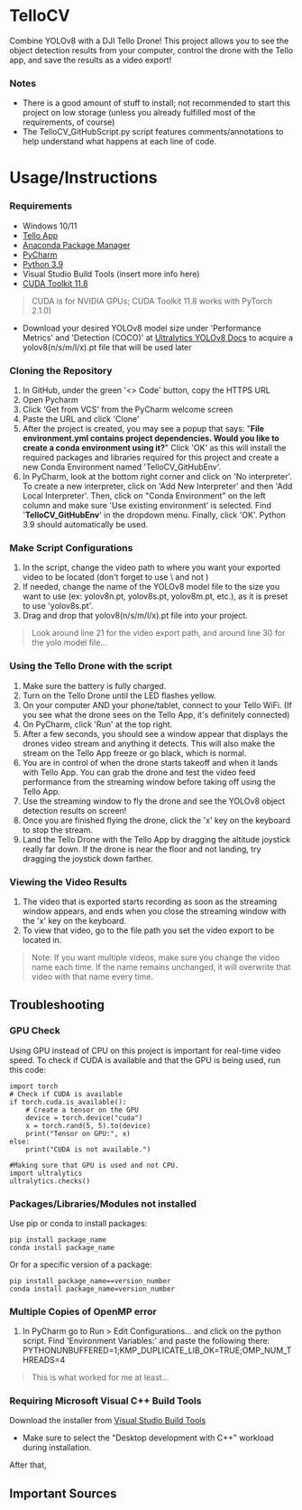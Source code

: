 # TelloCV
Combine YOLOv8 with a DJI Tello Drone! This project allows you to see the object detection results from your computer, control the drone with the Tello app, and save the results as a video export!

### Notes
- There is a good amount of stuff to install; not recommended to start this project on low storage (unless you already fulfilled most of the requirements, of course)
- The TelloCV_GitHubScript.py script features comments/annotations to help understand what happens at each line of code.


# Usage/Instructions
### Requirements
- Windows 10/11
- [Tello App](https://www.dji.com/downloads/djiapp/tello)
- [Anaconda Package Manager](https://www.anaconda.com/download)
- [PyCharm](https://www.jetbrains.com/pycharm/)
- [Python 3.9](https://www.python.org/downloads/release/python-390/)
- Visual Studio Build Tools (insert more info here)
- [CUDA Toolkit 11.8](https://developer.nvidia.com/cuda-11-8-0-download-archive)
> CUDA is for NVIDIA GPUs; CUDA Toolkit 11.8 works with PyTorch 2.1.0)
- Download your desired YOLOv8 model size under 'Performance Metrics' and 'Detection (COCO)' at [Ultralytics YOLOv8 Docs](https://docs.ultralytics.com/models/yolov8/#performance-metrics) to acquire a yolov8(n/s/m/l/x).pt file that will be used later

### Cloning the Repository
1. In GitHub, under the green '<> Code' button, copy the HTTPS URL
2. Open Pycharm
3. Click 'Get from VCS' from the PyCharm welcome screen
4. Paste the URL and click 'Clone'
5. After the project is created, you may see a popup that says: "**File environment.yml contains project dependencies. Would you like to create a conda environment using it?**" Click 'OK' as this will install the required packages and libraries required for this project and create a new Conda Environment named 'TelloCV_GitHubEnv'.
7. In PyCharm, look at the bottom right corner and click on 'No interpreter'. To create a new interpreter, click on 'Add New Interpreter' and then 'Add Local Interpreter'. Then, click on "Conda Environment" on the left column and make sure 'Use existing environment' is selected. Find '**TelloCV_GitHubEnv**' in the dropdown menu. Finally, click 'OK'. Python 3.9 should automatically be used.

### Make Script Configurations
1. In the script, change the video path to where you want your exported video to be located (don't forget to use \\ and not \)
2. If needed, change the name of the YOLOv8 model file to the size you want to use (ex: yolov8n.pt, yolov8s.pt, yolov8m.pt, etc.), as it is preset to use 'yolov8s.pt'.
3. Drag and drop that yolov8(n/s/m/l/x).pt file into your project.
>Look around line 21 for the video export path, and around line 30 for the yolo model file...


### Using the Tello Drone with the script
1. Make sure the battery is fully charged.
2. Turn on the Tello Drone until the LED flashes yellow.
3. On your computer AND your phone/tablet, connect to your Tello WiFi. (If you see what the drone sees on the Tello App, it's definitely connected)
4. On PyCharm, click 'Run' at the top right.
5. After a few seconds, you should see a window appear that displays the drones video stream and anything it detects. This will also make the stream on the Tello App freeze or go black, which is normal.
6. You are in control of when the drone starts takeoff and when it lands with Tello App. You can grab the drone and test the video feed performance from the streaming window before taking off using the Tello App.
7. Use the streaming window to fly the drone and see the YOLOv8 object detection results on screen!
8. Once you are finished flying the drone, click the 'x' key on the keyboard to stop the stream.
9. Land the Tello Drone with the Tello App by dragging the altitude joystick really far down. If the drone is near the floor and not landing, try dragging the joystick down farther.

### Viewing the Video Results
1. The video that is exported starts recording as soon as the streaming window appears, and ends when you close the streaming window with the 'x' key on the keyboard.
2. To view that video, go to the file path you set the video export to be located in.
>Note: If you want multiple videos, make sure you change the video name each time. If the name remains unchanged, it will overwrite that video with that name every time.


## Troubleshooting
### GPU Check
Using GPU instead of CPU on this project is important for real-time video speed. To check if CUDA is available and that the GPU is being used, run this code:
```
import torch
# Check if CUDA is available
if torch.cuda.is_available():
    # Create a tensor on the GPU
    device = torch.device("cuda")
    x = torch.rand(5, 5).to(device)
    print("Tensor on GPU:", x)
else:
    print("CUDA is not available.")

#Making sure that GPU is used and not CPU.
import ultralytics
ultralytics.checks()
```
### Packages/Libraries/Modules not installed
Use pip or conda to install packages:
```
pip install package_name
conda install package_name
```
Or for a specific version of a package:
```
pip install package_name==version_number
conda install package_name=version_number
```

### Multiple Copies of OpenMP error
1. In PyCharm go to Run > Edit Configurations... and click on the python script. Find 'Environment Variables:' and paste the following there:
PYTHONUNBUFFERED=1;KMP_DUPLICATE_LIB_OK=TRUE;OMP_NUM_THREADS=4
>This is what worked for me at least...

### Requiring Microsoft Visual C++ Build Tools
Download the installer from [Visual Studio Build Tools](https://visualstudio.microsoft.com/visual-cpp-build-tools/)
- Make sure to select the "Desktop development with C++" workload during installation.

After that, 

## Important Sources
